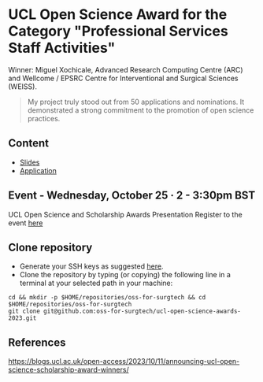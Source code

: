 # UCL Open Science Award for the Category "Professional Services Staff Activities"
Winner: Miguel Xochicale, Advanced Research Computing Centre (ARC) and Wellcome / EPSRC Centre for Interventional and Surgical Sciences (WEISS).    

> My project truly stood out from 50 applications and nominations. It demonstrated a strong commitment to the promotion of open science practices.

## Content
* [Slides](slides)
* [Application](application)

## Event - Wednesday, October 25 · 2 - 3:30pm BST 
UCL Open Science and Scholarship Awards Presentation
Register to the event [here](https://www.eventbrite.com/e/ucl-open-science-and-scholarship-awards-presentation-tickets-735448856327)

## Clone repository
* Generate your SSH keys as suggested [here](https://docs.github.com/en/github/authenticating-to-github/generating-a-new-ssh-key-and-adding-it-to-the-ssh-agent). 
* Clone the repository by typing (or copying) the following line in a terminal at your selected path in your machine:
```
cd && mkdir -p $HOME/repositories/oss-for-surgtech && cd  $HOME/repositories/oss-for-surgtech
git clone git@github.com:oss-for-surgtech/ucl-open-science-awards-2023.git
```
## References 
https://blogs.ucl.ac.uk/open-access/2023/10/11/announcing-ucl-open-science-scholarship-award-winners/


